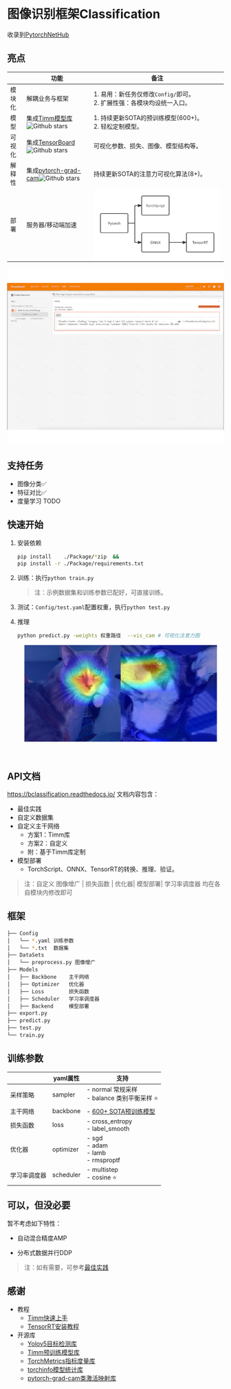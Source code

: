 # 图像识别框架Classification

收录到[PytorchNetHub](https://github.com/bobo0810/PytorchNetHub)

## 亮点

|          | 功能                                                         | 备注                                                         |
| -------- | ------------------------------------------------------------ | ------------------------------------------------------------ |
| 模块化    | 解耦业务与框架                                               | 1. 易用：新任务仅修改`Config/`即可。 <br/>2. 扩展性强：各模块均设统一入口。 |
| 模型     | 集成[Timm模型库](https://github.com/rwightman/pytorch-image-models) ![Github stars](https://img.shields.io/github/stars/rwightman/pytorch-image-models.svg) | 1. 持续更新SOTA的预训练模型(600+)。<br/>2. 轻松定制模型。                                   |
| 可视化   | 集成[TensorBoard](https://github.com/tensorflow/tensorboard)![Github stars](https://img.shields.io/github/stars/tensorflow/tensorboard.svg) | 可视化参数、损失、图像、模型结构等。 |
| 解释性 | 集成[pytorch-grad-cam](https://github.com/jacobgil/pytorch-grad-cam)![Github stars](https://img.shields.io/github/stars/jacobgil/pytorch-grad-cam.svg) | 持续更新SOTA的注意力可视化算法(8+)。 |
| 部署 | 服务器/移动端加速                                                        | <img src="Docs/imgs/deploy.svg" style="zoom:80%;" /> |

<div align=center><img src="./Docs/imgs/tsdb.gif" ></div>



## 支持任务

- 图像分类✅
- 特征对比✅
- 度量学习  TODO

## 快速开始

1. 安装依赖
    ```bash
    pip install    ./Package/*zip  &&
    pip install -r ./Package/requirements.txt 
    ```
    
2. 训练：执行`python train.py`

    > 注：示例数据集和训练参数已配好，可直接训练。

3. 测试：`Config/test.yaml`配置权重，执行`python test.py`

4. 推理

    ```bash
    python predict.py -weights 权重路径  --vis_cam # 可视化注意力图
    ```

    <div align=center><img src="./Docs/imgs/cam_cat.jpg" ><img src="./Docs/imgs/cam_dog.jpg" ></div>



​    

## API文档

https://bclassification.readthedocs.io/   文档内容包含：

- 最佳实践
- 自定义数据集
- 自定义主干网络
  - 方案1：Timm库
  - 方案2：自定义
  - 附：基于Timm库定制
- 模型部署
  - TorchScript、ONNX、TensorRT的转换、推理、验证。

> 注：自定义 图像增广 | 损失函数 | 优化器| 模型部署| 学习率调度器 均在各自模块内修改即可

## 框架

```bash
├── Config
│   └── *.yaml 训练参数
│   └── *.txt  数据集 
├── DataSets
│   └── preprocess.py 图像增广
├── Models
│   ├── Backbone    主干网络
│   ├── Optimizer   优化器
│   ├── Loss        损失函数
│   ├── Scheduler   学习率调度器
│   ├── Backend     模型部署
├── export.py
├── predict.py
├── test.py
└── train.py
```



## 训练参数

|              | yaml属性  | 支持                                                         |
| ------------ | --------- | ------------------------------------------------------------ |
| 采样策略     | sampler   | - normal     常规采样<br>- balance    类别平衡采样 ⭐️         |
| 主干网络     | backbone  | - [600+ SOTA预训练模型](https://bclassification.readthedocs.io/en/latest/backbone.html)  |
| 损失函数     | loss      | - cross_entropy<br>- label_smooth         |
| 优化器       | optimizer | - sgd<br/>- adam<br/>- lamb<br/>- rmsproptf  |
| 学习率调度器 | scheduler | - multistep<br/>- cosine ⭐️                                     |



## 可以，但没必要

暂不考虑如下特性：

- 自动混合精度AMP

- 分布式数据并行DDP

> 注：如有需要，可参考[最佳实践](https://github.com/bobo0810/PytorchGuide)



## 感谢

- 教程
  - [Timm快速上手](https://towardsdatascience.com/getting-started-with-pytorch-image-models-timm-a-practitioners-guide-4e77b4bf9055)
  - [TensorRT安装教程](https://www.codeleading.com/article/48816068405/)
- 开源库
  - [Yolov5目标检测库](https://github.com/ultralytics/yolov5)
  - [Timm预训练模型库](https://github.com/rwightman/pytorch-image-models)
  - [TorchMetrics指标度量库](https://github.com/PytorchLightning/metrics)
  - [torchinfo模型统计库](https://github.com/TylerYep/torchinfo)
  - [pytorch-grad-cam类激活映射库](https://github.com/jacobgil/pytorch-grad-cam)

